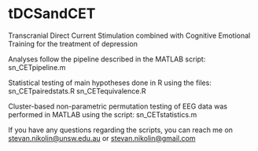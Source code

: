# tDCSandCET
Transcranial Direct Current Stimulation combined with Cognitive Emotional Training for the treatment of depression

Analyses follow the pipeline described in the MATLAB script: sn_CETpipeline.m 

Statistical testing of main hypotheses done in R using the files: 
sn_CETpairedstats.R
sn_CETequivalence.R

Cluster-based non-parametric permutation testing of EEG data was performed in MATLAB using the script:
sn_CETstatistics.m

If you have any questions regarding the scripts, you can reach me on 
stevan.nikolin@unsw.edu.au or 
stevan.nikolin@gmail.com
